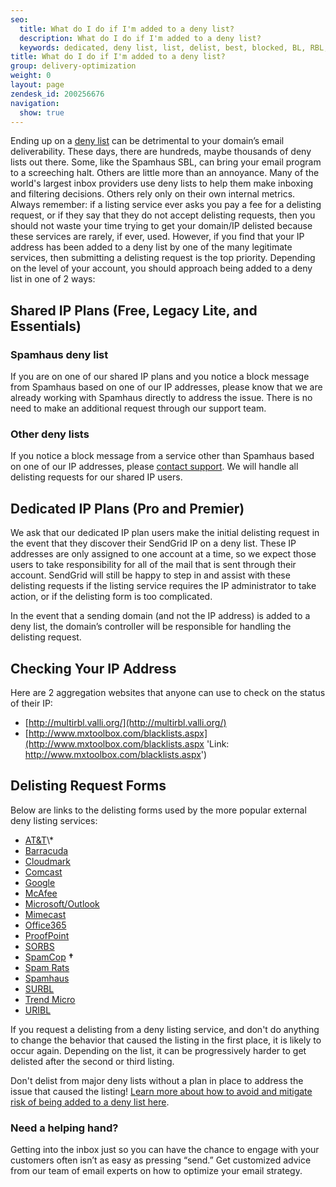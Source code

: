 ```yaml
---
seo:
  title: What do I do if I'm added to a deny list?
  description: What do I do if I'm added to a deny list?
  keywords: dedicated, deny list, list, delist, best, blocked, BL, RBL, DNSBL
title: What do I do if I'm added to a deny list?
group: delivery-optimization
weight: 0
layout: page
zendesk_id: 200256676
navigation:
  show: true
---
```


Ending up on a [deny list]({{root_url}}/glossary/deny-list/) can be detrimental to your domain’s email deliverability. These days, there are hundreds, maybe thousands of deny lists out there. Some, like the Spamhaus SBL, can bring your email program to a screeching halt. Others are little more than an annoyance. Many of the world's largest inbox providers use deny lists to help them make inboxing and filtering decisions. Others rely only on their own internal metrics. Always remember: if a listing service ever asks you pay a fee for a delisting request, or if they say that they do not accept delisting requests, then you should not waste your time trying to get your domain/IP delisted because these services are rarely, if ever, used. However, if you find that your IP address has been added to a deny list by one of the many legitimate services, then submitting a delisting request is the top priority. Depending on the level of your account, you should approach being added to a deny list in one of 2 ways:

## Shared IP Plans (Free, Legacy Lite, and Essentials)

### Spamhaus deny list

If you are on one of our shared IP plans and you notice a block message from Spamhaus based on one of our IP addresses, please know that we are already working with Spamhaus directly to address the issue. There is no need to make an additional request through our support team.

### Other deny lists

If you notice a block message from a service other than Spamhaus based on one of our IP addresses, please [contact support](https://support.sendgrid.com/). We will handle all delisting requests for our shared IP users.

## Dedicated IP Plans (Pro and Premier)

We ask that our dedicated IP plan users make the initial delisting request in the event that they discover their SendGrid IP on a deny list. These IP addresses are only assigned to one account at a time, so we expect those users to take responsibility for all of the mail that is sent through their account. SendGrid will still be happy to step in and assist with these delisting requests if the listing service requires the IP administrator to take action, or if the delisting form is too complicated.

<call-out>

In the event that a sending domain (and not the IP address) is added to a deny list, the domain’s controller will be responsible for handling the delisting request.

</call-out>

## Checking Your IP Address

Here are 2 aggregation websites that anyone can use to check on the status of their IP:

- [http://multirbl.valli.org/](http://multirbl.valli.org/)
- [http://www.mxtoolbox.com/blacklists.aspx](http://www.mxtoolbox.com/blacklists.aspx 'Link: http://www.mxtoolbox.com/blacklists.aspx')

## Delisting Request Forms

Below are links to the delisting forms used by the more popular external deny listing services:

- [AT&T](http://rbl.att.net/cgi-bin/rbl/block_admin.cgi 'Link: http://rbl.att.net/end_user_request2.html')\*
- [Barracuda](http://www.barracudacentral.org/rbl/removal-request)
- [Cloudmark](https://csi.cloudmark.com/en/reset/)
- [Comcast](http://postmaster.comcast.net/block-removal-request.html)
- [Google](https://support.google.com/mail/contact/msgdelivery)
- [McAfee](https://www.mcafee.com/enterprise/en-us/threat-center/threat-feedback.html)
- [Microsoft/Outlook](https://support.microsoft.com/en-us/getsupport?oaspworkflow=start_1.0.0.0&wfname=capsub&productkey=edfsmsbl3&locale=en-us&ccsid=635996265829568030&forceorigin=esmc)
- [Mimecast](http://www.mimecast.com/senderfeedback)
- [Office365](https://sender.office.com/)
- [ProofPoint](https://support.proofpoint.com/dnsbl-lookup.cgi)
- [SORBS](http://www.sorbs.net/overview.shtml)
- [SpamCop](http://www.spamcop.net/bl.shtml) **†**
- [Spam Rats](http://www.spamrats.com/removal.php)
- [Spamhaus](http://www.spamhaus.org/lookup/)
- [SURBL](http://www.surbl.org/surbl-analysis)
- [Trend Micro](https://ers.trendmicro.com/reputations)
- [URIBL](https://admin.uribl.com/)

<call-out>

If you request a delisting from a deny listing service, and don't do anything to change the behavior that caused the listing in the first place, it is likely to occur again. Depending on the list, it can be progressively harder to get delisted after the second or third listing.

</call-out>

<call-out type="warning">

Don't delist from major deny lists without a plan in place to address the issue that caused the listing! [Learn more about how to avoid and mitigate risk of being added to a deny list here](https://sendgrid.com/blog/avoiding-email-blacklists/).

</call-out>

<call-out-link linktext="EXPERT SERVICES" img="/img/expert-insights-promo3.png" link="https://sendgrid.com/solutions/expert-services/">

### Need a helping hand?

Getting into the inbox just so you can have the chance to engage with your customers often isn’t as easy as pressing “send.” Get customized advice from our team of email experts on how to optimize your email strategy.

</call-out-link>
